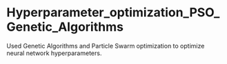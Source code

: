 # Hyperparameter_optimization_PSO_Genetic_Algorithms
Used Genetic Algorithms and Particle Swarm optimization to optimize neural network hyperparameters. 
